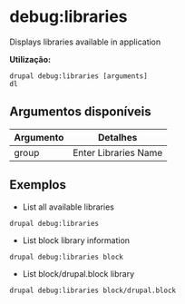 # debug:libraries
Displays libraries available in application

**Utilização:**
```
drupal debug:libraries [arguments]
dl
```

## Argumentos disponíveis
Argumento | Detalhes
---------|-------------
group | Enter Libraries Name

## Exemplos
* List all available libraries
```
drupal debug:libraries
```
* List block library information
```
drupal debug:libraries block
```
* List block/drupal.block library
```
drupal debug:libraries block/drupal.block
```
